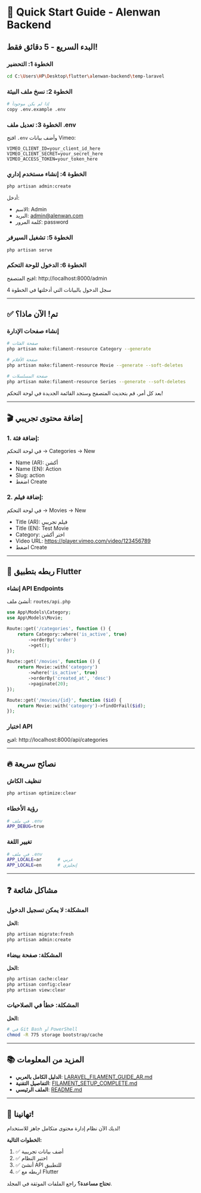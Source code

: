 # 🚀 Quick Start Guide - Alenwan Backend

## البدء السريع - 5 دقائق فقط!

### الخطوة 1: التحضير
```bash
cd C:\Users\HP\Desktop\flutter\alenwan-backend\temp-laravel
```

### الخطوة 2: نسخ ملف البيئة
```bash
# إذا لم يكن موجوداً
copy .env.example .env
```

### الخطوة 3: تعديل ملف .env
افتح `.env` وأضف بيانات Vimeo:

```env
VIMEO_CLIENT_ID=your_client_id_here
VIMEO_CLIENT_SECRET=your_secret_here
VIMEO_ACCESS_TOKEN=your_token_here
```

### الخطوة 4: إنشاء مستخدم إداري
```bash
php artisan admin:create
```

أدخل:
- الاسم: Admin
- البريد: admin@alenwan.com
- كلمة المرور: password

### الخطوة 5: تشغيل السيرفر
```bash
php artisan serve
```

### الخطوة 6: الدخول للوحة التحكم
افتح المتصفح: http://localhost:8000/admin

سجل الدخول بالبيانات التي أدخلتها في الخطوة 4

---

## ✅ تم! الآن ماذا؟

### إنشاء صفحات الإدارة

```bash
# صفحة الفئات
php artisan make:filament-resource Category --generate

# صفحة الأفلام
php artisan make:filament-resource Movie --generate --soft-deletes

# صفحة المسلسلات
php artisan make:filament-resource Series --generate --soft-deletes
```

بعد كل أمر، قم بتحديث المتصفح وستجد القائمة الجديدة في لوحة التحكم!

---

## 🎬 إضافة محتوى تجريبي

### 1. إضافة فئة:
في لوحة التحكم → Categories → New
- Name (AR): أكشن
- Name (EN): Action
- Slug: action
- اضغط Create

### 2. إضافة فيلم:
في لوحة التحكم → Movies → New
- Title (AR): فيلم تجريبي
- Title (EN): Test Movie
- Category: اختر أكشن
- Video URL: https://player.vimeo.com/video/123456789
- اضغط Create

---

## 📱 ربطه بتطبيق Flutter

### إنشاء API Endpoints

أنشئ ملف: `routes/api.php`

```php
use App\Models\Category;
use App\Models\Movie;

Route::get('/categories', function () {
    return Category::where('is_active', true)
        ->orderBy('order')
        ->get();
});

Route::get('/movies', function () {
    return Movie::with('category')
        ->where('is_active', true)
        ->orderBy('created_at', 'desc')
        ->paginate(20);
});

Route::get('/movies/{id}', function ($id) {
    return Movie::with('category')->findOrFail($id);
});
```

### اختبار API

افتح: http://localhost:8000/api/categories

---

## 🔥 نصائح سريعة

### تنظيف الكاش
```bash
php artisan optimize:clear
```

### رؤية الأخطاء
```bash
# في ملف .env
APP_DEBUG=true
```

### تغيير اللغة
```bash
# في ملف .env
APP_LOCALE=ar      # عربي
APP_LOCALE=en      # إنجليزي
```

---

## ❓ مشاكل شائعة

### المشكلة: لا يمكن تسجيل الدخول
**الحل:**
```bash
php artisan migrate:fresh
php artisan admin:create
```

### المشكلة: صفحة بيضاء
**الحل:**
```bash
php artisan cache:clear
php artisan config:clear
php artisan view:clear
```

### المشكلة: خطأ في الصلاحيات
**الحل:**
```bash
# في Git Bash أو PowerShell
chmod -R 775 storage bootstrap/cache
```

---

## 📚 المزيد من المعلومات

- **الدليل الكامل بالعربي**: [LARAVEL_FILAMENT_GUIDE_AR.md](LARAVEL_FILAMENT_GUIDE_AR.md)
- **التفاصيل التقنية**: [FILAMENT_SETUP_COMPLETE.md](FILAMENT_SETUP_COMPLETE.md)
- **الملف الرئيسي**: [README.md](README.md)

---

## 🎉 تهانينا!

لديك الآن نظام إدارة محتوى متكامل جاهز للاستخدام!

**الخطوات التالية:**
1. ✅ أضف بيانات تجريبية
2. ✅ اختبر النظام
3. ✅ أنشئ API للتطبيق
4. ✅ اربطه مع Flutter

**تحتاج مساعدة؟**
راجع الملفات الموثقة في المجلد.


